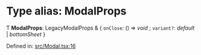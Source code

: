 # Type alias: ModalProps

Ƭ **ModalProps**: LegacyModalProps & { `onClose`: () => *void* ; `variant?`: *default* \| *bottomSheet*  }

Defined in: [src/Modal.tsx:16](https://github.com/minimal-ui/minimal-ui/blob/main/packages/minimalui/src/Modal.tsx#L16)

